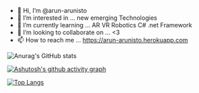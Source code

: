 - 👋 Hi, I’m @arun-arunisto
- 👀 I’m interested in ... new emerging Technologies
- 🌱 I’m currently learning ... AR VR Robotics C# .net Framework
- 💞️ I’m looking to collaborate on ... <3
- 📫 How to reach me ... https://arun-arunisto.herokuapp.com

<!---
arun-arunisto/arun-arunisto is a ✨ special ✨ repository because its `README.md` (this file) appears on your GitHub profile.
You can click the Preview link to take a look at your changes.
--->
![Anurag's GitHub stats](https://github-readme-stats.vercel.app/api?username=arun-arunisto&show_icons=true&theme=dark)


[![Ashutosh's github activity graph](https://activity-graph.herokuapp.com/graph?username=arun-arunisto&theme=react-dark)](https://github.com/ashutosh00710/github-readme-activity-graph)


[![Top Langs](https://github-readme-stats.vercel.app/api/top-langs/?username=arun-arunisto&layout=compact)](https://github.com/anuraghazra/github-readme-stats)
